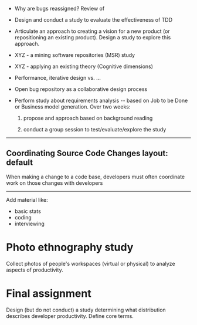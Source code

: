 * Why are bugs reassigned? Review of 

* Design and conduct a study to evaluate the effectiveness of TDD
* Articulate an approach to creating a vision for a new product (or repositioning an existing product). Design a study to explore this approach.
* XYZ - a mining software repositories (MSR) study
* XYZ - applying an existing theory (Cognitive dimensions)

* Performance, iterative design vs. ...

* Open bug repository as a collaborative design process


* Perform study about requirements analysis -- based on Job to be Done or Business model generation. Over two weeks:

	1. propose and approach based on background reading
	
	2. conduct a group session to test/evaluate/explore the study

---

Coordinating Source Code Changes
layout: default
---

When making a change to a code base, developers must often coordinate work on those changes with developers	
	
---
Add material like:

* basic stats
* coding
* interviewing

# Photo ethnography study

Collect photos of people's workspaces (virtual or physical) to analyze aspects of productivity.



# Final assignment

Design (but do not conduct) a study determining what distribution describes developer productivity. Define core terms.